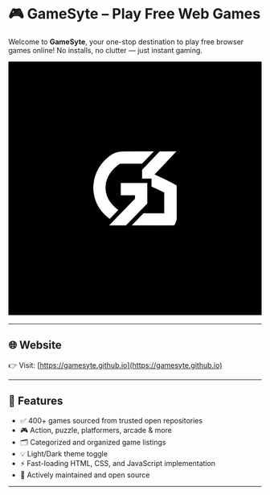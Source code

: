 # 🎮 GameSyte – Play Free Web Games

Welcome to **GameSyte**, your one-stop destination to play free browser games online! No installs, no clutter — just instant gaming.

![GameSyte Logo](https://raw.githubusercontent.com/gamesyte/gamesyte.github.io/main/logo.png)

---

## 🌐 Website

👉 Visit: [https://gamesyte.github.io](https://gamesyte.github.io)

---

## 🚀 Features

- ✅ 400+ games sourced from trusted open repositories
- 🎮 Action, puzzle, platformers, arcade & more
- 🗂 Categorized and organized game listings
- 💡 Light/Dark theme toggle
- ⚡ Fast-loading HTML, CSS, and JavaScript implementation
- 🔁 Actively maintained and open source

---

